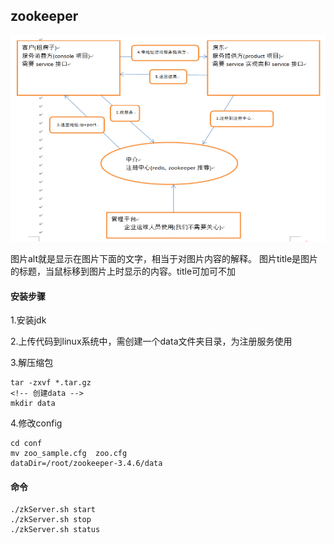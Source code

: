 ## zookeeper

![zookeeper](./screenshots/1383119-20180717001954161-165278124.png)

图片alt就是显示在图片下面的文字，相当于对图片内容的解释。
图片title是图片的标题，当鼠标移到图片上时显示的内容。title可加可不加

#### 安装步骤

1.安装jdk

2.上传代码到linux系统中，需创建一个data文件夹目录，为注册服务使用

3.解压缩包
```
tar -zxvf *.tar.gz
<!-- 创建data -->
mkdir data
```
4.修改config
```
cd conf
mv zoo_sample.cfg  zoo.cfg
dataDir=/root/zookeeper-3.4.6/data

```
#### 命令
```
./zkServer.sh start
./zkServer.sh stop
./zkServer.sh status
```
